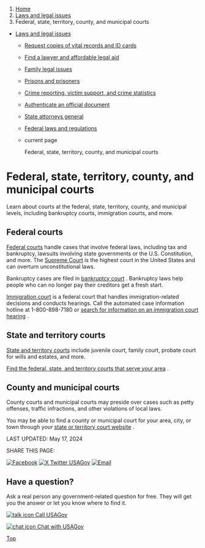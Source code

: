 1. [Home](/)
2. [Laws and legal issues](/laws-and-legal-issues)
3. Federal, state, territory, county, and municipal courts

* [Laws and legal issues](/laws-and-legal-issues)
  + [Request copies of vital records and ID cards](/request-documents)
  + [Find a lawyer and affordable legal aid](/legal-aid)
  + [Family legal issues](/family-legal-issues)
  + [Prisons and prisoners](/prisons-prisoners)
  + [Crime reporting, victim support, and crime statistics](/crime)
  + [Authenticate an official document](/authenticate-us-document)
  + [State attorneys general](/state-attorney-general)
  + [Federal laws and regulations](/laws-and-regulations)
  + current page

    Federal, state, territory, county, and municipal courts

Federal, state, territory, county, and municipal courts
=======================================================

Learn about courts at the federal, state, territory, county, and municipal levels, including bankruptcy courts, immigration courts, and more.

**Federal courts**
------------------

[Federal courts](https://www.uscourts.gov/about-federal-courts/federal-courts-public/court-website-links)
handle cases that involve federal laws, including tax and bankruptcy, lawsuits involving state governments or the U.S. Constitution, and more. The
[Supreme Court](https://www.usa.gov/agencies/supreme-court-of-the-united-states)
is the highest court in the United States and can overturn unconstitutional laws.

Bankruptcy cases are filed in
[bankruptcy court](https://www.usa.gov/agencies/bankruptcy-courts)
. Bankruptcy laws help people who can no longer pay their creditors get a fresh start.

[Immigration court](https://portal.ice.gov/immigration-guide/court)
is a federal court that handles immigration-related decisions and conducts hearings. Call the automated case information hotline at 1-800-898-7180 or
[search for information on an immigration court hearing](https://portal.ice.gov/eoir)
.

**State and territory courts**
------------------------------

[State and territory courts](https://www.ncsc.org/information-and-resources/state-court-websites)
include juvenile court, family court, probate court for wills and estates, and more.

[Find the federal, state, and territory courts that serve your area](https://www.justice.gov/jmd/ls/state)
.

**County and municipal courts**
-------------------------------

County courts and municipal courts may preside over cases such as petty offenses, traffic infractions, and other violations of local laws.

You may be able to find a county or municipal court for your area, city, or town through your
[state or territory court website](https://www.ncsc.org/information-and-resources/state-court-websites)
.

LAST UPDATED:
May 17, 2024

SHARE THIS PAGE:

[![Facebook](/themes/custom/usagov/images/social-media-icons/Facebook_Icon.svg)](https://www.facebook.com/sharer/sharer.php?u=https://www.usa.gov/courts&v=3)
[![X Twitter USAGov](/themes/custom/usagov/images/social-media-icons/X_Twitter_Icon.svg?version=2)](https://twitter.com/intent/tweet?source=webclient&text=https://www.usa.gov/courts)
[![Email](/themes/custom/usagov/images/social-media-icons/Email_Icon.svg?version=2)](mailto:?subject=https://www.usa.gov/courts)

Have a question?
----------------

Ask a real person any government-related question for free. They will get you the answer or let you know where to find it.

[![talk icon](/themes/custom/usagov/images/ICONS_talk.png)
Call USAGov](/phone)

[![chat icon](/themes/custom/usagov/images/ICONS_chat.png)
Chat with USAGov](/chat)

[Top](#main-content)